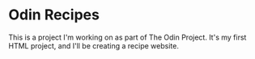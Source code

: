 # Odin Recipes

This is a project I'm working on as part of The Odin Project. It's my first HTML project, and I'll be creating a recipe website.
